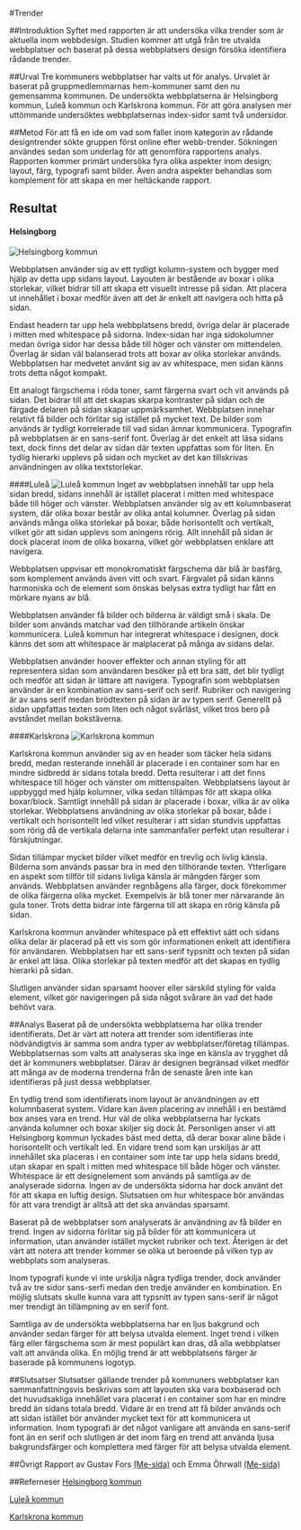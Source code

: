 ---
---

#Trender

##Introduktion
Syftet med rapporten är att undersöka vilka trender som är aktuella inom webbdesign. Studien kommer att utgå från tre utvalda webbplatser och baserat på dessa webbplatsers design försöka identifiera rådande trender.

##Urval
Tre kommuners webbplatser har valts ut för analys. Urvalet är baserat på gruppmedlemmarnas hem-kommuner samt den nu gemensamma kommunen. De undersökta webbplatserna är Helsingborg kommun, Luleå kommun och Karlskrona kommun. För att göra analysen mer uttömmande undersöktes webbplatsernas index-sidor samt två undersidor.

##Metod
För att få en ide om vad som faller inom kategorin av rådande designtrender sökte gruppen först online efter webb-trender. Sökningen användes sedan som underlag för att genomföra rapportens analys. Rapporten kommer primärt undersöka fyra olika aspekter inom design; layout, färg, typografi samt bilder. Även andra aspekter behandlas som komplement för att skapa en mer heltäckande rapport.

## Resultat

#### Helsingborg

![Helsingborg kommun](img/helsingborgkommun.jpg)

Webbplatsen använder sig av ett tydligt kolumn-system och bygger med hjälp av detta upp sidans layout. Layouten är bestående av boxar i olika storlekar, vilket bidrar till att skapa ett visuellt intresse på sidan. Att placera ut innehållet i boxar medför även att det är enkelt att navigera och hitta på sidan.

Endast headern tar upp hela webbplatsens bredd, övriga delar är placerade i mitten med whitespace på sidorna. Index-sidan har inga sidokolumner medan övriga sidor har dessa både till höger och vänster om mittendelen. Överlag är sidan väl balanserad trots att boxar av olika storlekar används. Webbplatsen har medvetet använt sig av av whitespace, men sidan känns trots detta något kompakt.

Ett analogt färgschema i röda toner, samt färgerna svart och vit används på sidan. Det bidrar till att det skapas skarpa kontraster på sidan och de färgade delaren på sidan skapar uppmärksamhet.
Webbplatsen innehar relativt få bilder och förlitar sig istället på mycket text. De bilder som används är tydligt korrelerade till vad sidan ämnar kommunicera.
Typografin på webbplatsen är en sans-serif font. Överlag är det enkelt att läsa sidans text, dock finns det delar av sidan där texten uppfattas som för liten. En tydlig hierarki upplevs på sidan och mycket av det kan tillskrivas användningen av olika textstorlekar.

####Luleå
![Luleå kommun](img/luleakommun.png)
Inget av webbplatsen innehåll tar upp hela sidan bredd, sidans innehåll är istället placerat i mitten med whitespace både till höger och vänster. Webbplatsen använder sig av ett kolumnbaserat system, där olika boxar består av olika antal kolumner. Överlag på sidan används många olika storlekar på boxar, både horisontellt och vertikalt, vilket gör att sidan upplevs som aningens rörig.  Allt innehåll på sidan är dock placerat inom de olika boxarna, vilket gör webbplatsen enklare att navigera.

Webbplatsen uppvisar ett monokromatiskt färgschema där blå är basfärg, som komplement används även vitt och svart. Färgvalet på sidan känns harmoniska och de element som önskas belysas extra tydligt har fått en mörkare nyans av blå.

Webbplatsen använder få bilder och bilderna är väldigt små i skala. De bilder som används matchar vad den tillhörande artikeln önskar kommunicera. Luleå kommun har integrerat whitespace i designen, dock känns det som att whitespace är malplacerat på många av sidans delar.

Webbplatsen använder hoover effekter och annan styling för att representera sidan som användaren besöker på ett bra sätt, det blir tydligt och medför att sidan är lättare att navigera.
Typografin som webbplatsen använder är en kombination av sans-serif och serif. Rubriker och navigering är av sans serif medan brödtexten på sidan är av typen serif. Generellt på sidan uppfattas texten som liten och något svårläst, vilket tros bero på avståndet mellan bokstäverna.

####Karlskrona
![Karlskrona kommun](img/karlskronakommun.jpg)

Karlskrona kommun använder sig av en header som täcker hela sidans bredd, medan resterande innehåll är placerade i en container som har en mindre sidbredd är sidans totala bredd. Detta resulterar i att det finns whitespace till höger och vänster om mittenspalten. Webbplatsens layout är uppbyggd med hjälp kolumner, vilka sedan tillämpas för att skapa olika boxar/block. Samtligt innehåll på sidan är placerade i boxar, vilka är av olika storlekar. Webbplatsens användning av olika storlekar på boxar, både i vertikalt och horisontellt led vilket resulterar i att sidan stundvis uppfattas som rörig då de vertikala delarna inte sammanfaller perfekt utan resulterar i förskjutningar.

Sidan tillämpar mycket bilder vilket medför en trevlig och livlig känsla. Bilderna som används passar bra in med den tillhörande texten. Ytterligare en aspekt som tillför till sidans livliga känsla är mängden färger som används. Webbplatsen använder regnbågens alla färger, dock förekommer de olika färgerna olika mycket. Exempelvis är blå toner mer närvarande än gula toner. Trots detta bidrar inte färgerna till att skapa en rörig känsla på sidan.

Karlskrona kommun använder whitespace på ett effektivt sätt och sidans olika delar är placerad på ett vis som gör informationen enkelt att identifiera för användaren.
Webbplatsen har ett sans-serif typsnitt och texten på sidan är enkel att läsa. Olika storlekar på texten medför att det skapas en tydlig hierarki på sidan.

Slutligen använder sidan sparsamt hoover eller särskild styling för valda element, vilket gör navigeringen på sida något svårare än vad det hade behövt vara.

##Analys
Baserat på de undersökta webbplatserna har olika trender identifierats. Det är värt att notera att trender som identifieras inte nödvändigtvis är samma som andra typer av webbplatser/företag tillämpas. Webbplatsernas som valts att analyseras ska inge en känsla av trygghet då det är kommuners webbplatser. Därav är designen begränsad vilket medför att många av de moderna trenderna från de senaste åren inte kan identifieras på just dessa webbplatser.

En tydlig trend som identifierats inom layout är användningen av ett kolumnbaserat system. Vidare kan även placering av innehåll i en bestämd box anses vara en trend. Hur väl de olika webbplatserna har lyckats använda kolumner och boxar skiljer sig dock åt. Personligen anser vi att Helsingborg kommun lyckades bäst med detta, då derar boxar aline både i horisontellt och vertikalt led. En vidare trend som kan urskiljas är att innehållet ska placeras i en container som inte tar upp hela sidans bredd, utan skapar en spalt i mitten med whitespace till både höger och vänster. Whitespace är ett designelement som används på samtliga av de analyserade sidorna. Ingen av de undersökta sidorna har dock använt det för att skapa en luftig design. Slutsatsen om hur whitespace bör användas för att vara trendigt är alltså att det ska användas sparsamt.

Baserat på de webbplatser som analyserats är användning av få bilder en trend. Ingen av sidorna förlitar sig på bilder för att kommunicera ut information, utan använder istället mycket rubriker och text. Återigen är det värt att notera att trender kommer se olika ut beroende på vilken typ av webbplats som analyseras.

Inom typografi kunde vi inte urskilja några tydliga trender, dock använder två av tre sidor sans-serfi medan den tredje använder en kombination. En möjlig slutsats skulle kunna vara att typsnitt av typen sans-serif är något mer trendigt än tillämpning av en serif font.

Samtliga av de undersökta webbplatserna har en ljus bakgrund och använder sedan färger för att belysa utvalda element. Inget trend i vilken färg eller färgschema som är mest populärt kan dras, då alla webbplatser valt att använda olika. En möjlig trend är att webbplatsens färger är baserade på kommunens logotyp.


##Slutsatser
Slutsatser gällande trender på kommuners webbplatser kan sammanfattningsvis beskrivas som att layouten ska vara boxbaserad och det huvudsakliga innehållet vara placerat i en container som har en mindre bredd än sidans totala bredd. Vidare är en trend att få bilder används och att sidan istället bör använder mycket text för att kommunicera ut information. Inom typografi är det något vanligare att använda en sans-serif font än en serif och slutligen är det inom färg en trend att använda ljusa bakgrundsfärger och komplettera med färger för att belysa utvalda element.


##Övrigt
Rapport av Gustav Fors [(Me-sida)](http://www.student.bth.se/~gufo19/dbwebb-kurser/design/me/redovisa/htdocs/) och Emma Öhrwall [(Me-sida)](http://www.student.bth.se/~emoh19/dbwebb-kurser/design/me/redovisa/htdocs/)

##Referneser
[Helsingborg kommun](https://helsingborg.se)

[Luleå kommun](https://www.lulea.se)

[Karlskrona kommun](https://www.karlskrona.se)
